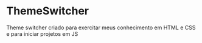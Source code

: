 # ThemeSwitcher
 Theme switcher criado para exercitar meus conhecimento em HTML e CSS e para iniciar projetos em JS
